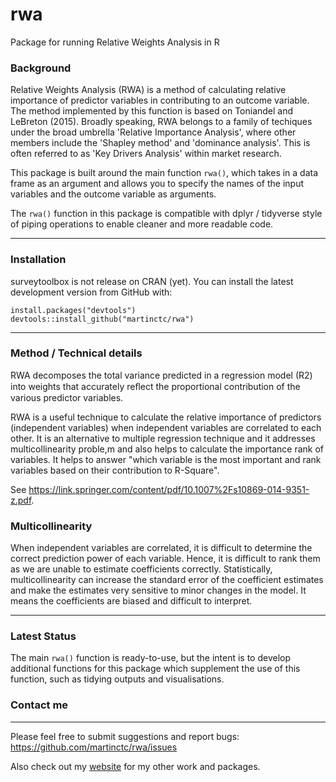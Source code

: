 # rwa
Package for running Relative Weights Analysis in R


### Background
Relative Weights Analysis (RWA) is a method of calculating relative importance of predictor variables in contributing to an outcome variable. The method implemented by this function is based on Toniandel and LeBreton (2015). Broadly speaking, RWA belongs to a family of techiques under the broad umbrella 'Relative Importance Analysis', where other members include the 'Shapley method' and 'dominance analysis'. This is often referred to as 'Key Drivers Analysis' within market research.

This package is built around the main function `rwa()`, which takes in a data frame as an argument and allows you to specify the names of the input variables and the outcome variable as arguments.

The `rwa()` function in this package is compatible with dplyr / tidyverse style of piping operations to enable cleaner and more readable code.

---

### Installation

surveytoolbox is not release on CRAN (yet). 
You can install the latest development version from GitHub with:

```
install.packages("devtools")
devtools::install_github("martinctc/rwa")
```

---

### Method / Technical details
RWA decomposes the total variance predicted in a regression model (R2) into weights that accurately reﬂect the proportional contribution of the various predictor variables. 

RWA is a useful technique to calculate the relative importance of predictors (independent variables) when independent variables are correlated to each other. It is an alternative to multiple regression technique and it addresses multicollinearity proble,m and also helps to calculate the importance rank of variables. It helps to answer "which variable is the most important and rank variables based on their contribution to R-Square".

See https://link.springer.com/content/pdf/10.1007%2Fs10869-014-9351-z.pdf. 

### Multicollinearity
When independent variables are correlated, it is difficult to determine the correct prediction power of each variable. Hence, it is difficult to rank them as we are unable to estimate coefficients correctly. Statistically, multicollinearity can increase the standard error of the coefficient estimates and make the estimates very sensitive to minor changes in the model. It means the coefficients are biased and difficult to interpret.

---

### Latest Status

The main `rwa()` function is ready-to-use, but the intent is to develop additional functions for this package which supplement the use of this function, such as tidying outputs and visualisations.


### Contact me
---
Please feel free to submit suggestions and report bugs: <https://github.com/martinctc/rwa/issues>

Also check out my [website](https://martinctc.github.io) for my other work and packages.
